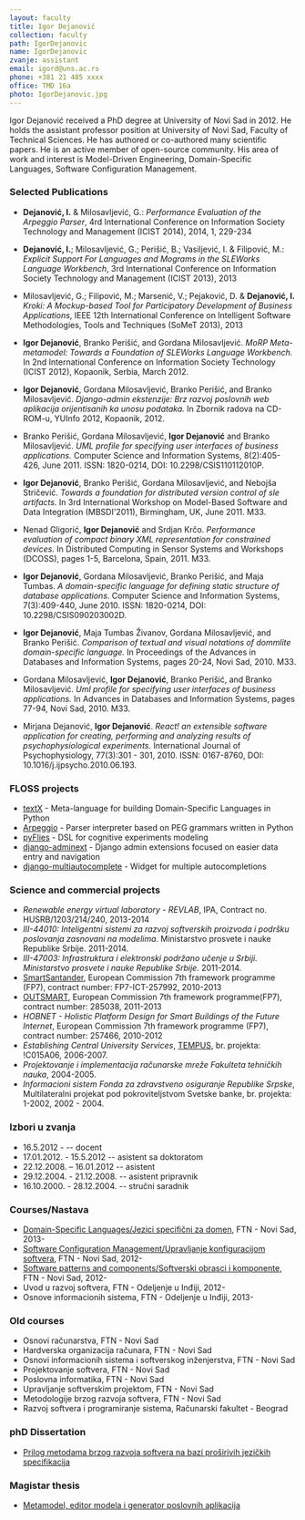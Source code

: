 ```yaml
---
layout: faculty
title: Igor Dejanović
collection: faculty
path: IgorDejanovic
name: IgorDejanovic
zvanje: assistant
email: igord@uns.ac.rs
phone: +381 21 485 xxxx
office: TMD 16a
photo: IgorDejanovic.jpg
---
```


Igor Dejanović received a PhD degree at University of Novi Sad in 2012.  He
holds the assistant professor position at University of Novi Sad, Faculty of
Technical Sciences. He has authored or co-authored many scientific papers. He
is an active member of open-source community. His area of work and interest is
Model-Driven Engineering, Domain-Specific Languages, Software Configuration
Management.

### Selected Publications

 * **Dejanović, I.** & Milosavljević, G.: *Performance Evaluation of the Arpeggio Parser*, 4rd International Conference on Information Society Technology and Management (ICIST 2014), 2014, 1, 229-234

 * **Dejanović, I.**; Milosavljević, G.; Perišić, B.; Vasiljević, I. & Filipović, M.: *Explicit Support For Languages and Mograms in the SLEWorks Language Workbench*, 3rd International Conference on Information Society Technology and Management (ICIST 2013), 2013

 * Milosavljević, G.; Filipović, M.; Marsenić, V.; Pejaković, D. & **Dejanović, I.** *Kroki: A Mockup-based Tool for Participatory Development of Business Applications*, IEEE 12th International Conference on Intelligent Software Methodologies, Tools and Techniques (SoMeT 2013), 2013

 * **Igor Dejanović**, Branko Perišić, and Gordana Milosavljević. *MoRP Meta-metamodel: Towards a Foundation of SLEWorks Language Workbench.* In 2nd International Conference on Information Society Technology (ICIST 2012), Kopaonik, Serbia, March 2012.

 * **Igor Dejanović**, Gordana Milosavljević, Branko Perišić, and Branko Milosavljević. *Django-admin ekstenzije: Brz razvoj poslovnih web aplikacija orijentisanih ka unosu podataka.* In Zbornik radova na CD-ROM-u, YUInfo 2012, Kopaonik, 2012.
 
 * Branko Perišić, Gordana Milosavljević, **Igor Dejanović** and Branko Milosavljević. *UML profile for specifying user interfaces of business applications.* Computer Science and Information Systems, 8(2):405-426, June 2011. ISSN: 1820-0214, DOI: 10.2298/CSIS110112010P.
 
 * **Igor Dejanović**, Branko Perišić, Gordana Milosavljević, and Nebojša Stričević. *Towards a foundation for distributed version control of sle artifacts.* In 3rd International Workshop on Model-Based Software and Data Integration (MBSDI'2011), Birmingham, UK, June 2011. M33.
 
 * Nenad Gligorić, **Igor Dejanović** and Srdjan Krčo. *Performance evaluation of compact binary XML representation for constrained devices.* In Distributed Computing in Sensor Systems and Workshops (DCOSS), pages 1-5, Barcelona, Spain, 2011. M33.
 
 * **Igor Dejanović**, Gordana Milosavljević, Branko Perišić, and Maja Tumbas. *A domain-specific language for defining static structure of database applications*. Computer Science and Information Systems, 7(3):409-440, June 2010. ISSN: 1820-0214, DOI: 10.2298/CSIS090203002D.

 * **Igor Dejanović**, Maja Tumbas Živanov, Gordana Milosavljević, and Branko Perišić. *Comparison of textual and visual notations of dommlite domain-specific language.* In Proceedings of the Advances in Databases and Information Systems, pages 20-24, Novi Sad, 2010. M33.

 * Gordana Milosavljević, **Igor Dejanović**, Branko Perišić, and Branko Milosavljević. *Uml profile for specifying user interfaces of business applications.* In Advances in Databases and Information Systems, pages 77-94, Novi Sad, 2010. M33.

 * Mirjana Dejanović, **Igor Dejanović**. *React! an extensible software application for creating, performing and analyzing results of psychophysiological experiments*. International Journal of Psychophysiology, 77(3):301 - 301, 2010. ISSN: 0167-8760, DOI: 10.1016/j.ijpsycho.2010.06.193.


### FLOSS projects

 * [textX](https://github.com/igordejanovic/textX/) - Meta-language for building Domain-Specific Languages in Python
 * [Arpeggio](https://github.com/igordejanovic/Arpeggio/) - Parser interpreter based on PEG grammars written in Python
 * [pyFlies](https://github.com/igordejanovic/pyFlies/) - DSL for cognitive experiments modeling
 * [django-adminext](https://bitbucket.org/igord/django-adminext) - Django admin extensions focused on easier data entry and navigation
 * [django-multiautocomplete](https://bitbucket.org/igord/django-multiautocomplete) - Widget for multiple autocompletions

### Science and commercial projects

 * *Renewable energy virtual laboratory - REVLAB*, IPA, Contract no. HUSRB/1203/214/240, 2013-2014
 * *III-44010: Inteligentni sistemi za razvoj softverskih proizvoda i podršku poslovanja zasnovani na modelima*. Ministarstvo prosvete i nauke Republike Srbije. 2011-2014.
 * *III-47003: Infrastruktura i elektronski podržano učenje u Srbiji. Ministarstvo prosvete i nauke Republike Srbije*. 2011-2014.
 * [SmartSantander](http://www.smartsantander.eu/), European Commission 7th framework programme (FP7), contract number: FP7-ICT-257992, 2010-2013
 * [OUTSMART](http://fi-ppp-outsmart.eu/), European Commission 7th framework programme(FP7), contract number: 285038, 2011-2013
 * *HOBNET - Holistic Platform Design for Smart Buildings of the Future Internet*, European Commission 7th framework programme (FP7), contract number: 257466, 2010-2012
 * *Establishing Central University Services*, [TEMPUS](http://www.tempus.ac.rs/), br. projekta: !C015A06, 2006-2007.
 * *Projektovanje i implementacija računarske mreže Fakulteta tehničkih nauka*, 2004-2005.
 * *Informacioni sistem Fonda za zdravstveno osiguranje Republike Srpske*, Multilateralni projekat pod pokroviteljstvom Svetske banke, br. projekta: 1-2002, 2002 - 2004.

### Izbori u zvanja

 * 16.5.2012 -  -- docent
 * 17.01.2012. - 15.5.2012 -- asistent sa doktoratom
 * 22.12.2008. – 16.01.2012 -- asistent
 * 29.12.2004. - 21.12.2008. -- asistent pripravnik
 * 16.10.2000. - 28.12.2004. -- stručni saradnik


### Courses/Nastava
 * [Domain-Specific Languages/Jezici specifični za domen](/JSD), FTN - Novi Sad, 2013-
 * [Software Configuration Management/Upravljanje konfiguracijom softvera](/UKS), FTN - Novi Sad, 2012-
 * [Software patterns and components/Softverski obrasci i komponente](/SOK), FTN - Novi Sad, 2012-
 * Uvod u razvoj softvera, FTN - Odeljenje u Inđiji, 2012-
 * Osnove informacionih sistema, FTN - Odeljenje u Inđiji, 2013-

### Old courses
 * Osnovi računarstva, FTN - Novi Sad
 * Hardverska organizacija računara, FTN - Novi Sad
 * Osnovi informacionih sistema i softverskog inženjerstva, FTN - Novi Sad
 * Projektovanje softvera, FTN - Novi Sad
 * Poslovna informatika, FTN - Novi Sad
 * Upravljanje softverskim projektom, FTN - Novi Sad
 * Metodologije brzog razvoja softvera, FTN - Novi Sad
 * Razvoj softvera i programiranje sistema, Računarski fakultet - Beograd

### phD Dissertation
  * [Prilog metodama brzog razvoja softvera na bazi proširivih jezičkih specifikacija](http://www.doiserbia.nb.rs/phd/university.aspx?theseid=NS20110103DEJANOVIC)

### Magistar thesis
  * [Metamodel, editor modela i generator poslovnih aplikacija](http://mobins.uns.ac.rs/sites/mobins.uns.ac.rs/files/IDejanovic_DOMMLite.pdf)

